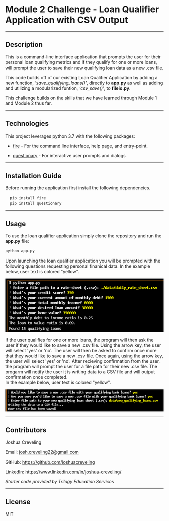 # Module 2 Challenge - Loan Qualifier Application with CSV Output

---

## Description

This is a command-line interface application that prompts the user for their personal loan qualifying metrics and if they qualify for one or more loans, will prompt the user to save their new qualifying loan data as a new .csv file.

This code builds off of our existing Loan Qualifier Application by adding a new function, *'save_qualifying_loans()'*, directly to **app.py** as well as adding and utilizing a modularized funtion, *'csv_save()'*, to **fileio.py**.

This challenge builds on the skills that we have learned through Module 1 and Module 2 thus far.

---

## Technologies

This project leverages python 3.7 with the following packages:

* [fire](https://github.com/google/python-fire) - For the command line interface, help page, and entry-point.

* [questionary](https://github.com/tmbo/questionary) - For interactive user prompts and dialogs

---

## Installation Guide

Before running the application first install the following dependencies.

```python
  pip install fire
  pip install questionary
```
---

## Usage
To use the loan qualifier application simply clone the repository and run the **app.py** file:

```python
python app.py
```

Upon launching the loan qualifier application you will be prompted with the following questions requesting personal finanical data.  In the example below, user text is colored "yellow".

![user_financial_data](user_financial_data.PNG)

If the user qualifies for one or more loans, the program will then ask the user if they would like to save a new .csv file.  Using the arrow key, the user will select 'yes' or 'no'.
The user will then be asked to confirm once more that they would like to save a new .csv file.  Once again, using the arrow key, the user will select 'yes' or 'no'.
After recieving confirmation from the user, the program will prompt the user for a file path for their new .csv file.
The progarm will notify the user it is writing data to a CSV file and will output confirmation once completed.  
In the example below, user text is colored "yellow".  

![user_prompt](user_prompt.PNG)

---

## Contributors

Joshua Creveling

Email: josh.creveling22@gmail.com

GitHub: https://github.com/joshuacreveling

LinkedIn: https://www.linkedin.com/in/joshua-creveling/

*Starter code provided by Trilogy Education Services*

---

## License

MIT
